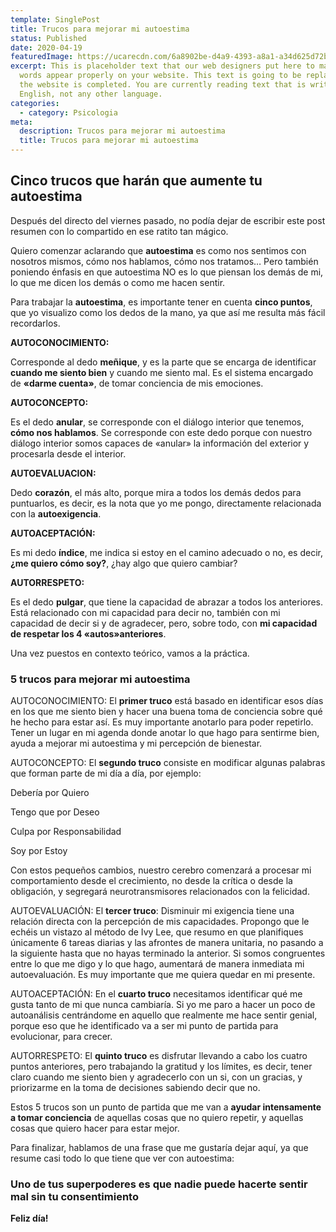 ```yaml
---
template: SinglePost
title: Trucos para mejorar mi autoestima
status: Published
date: 2020-04-19
featuredImage: https://ucarecdn.com/6a8902be-d4a9-4393-a8a1-a34d625d72bd/
excerpt: This is placeholder text that our web designers put here to make sure
  words appear properly on your website. This text is going to be replaced once
  the website is completed. You are currently reading text that is written in
  English, not any other language.
categories:
  - category: Psicologia
meta:
  description: Trucos para mejorar mi autoestima
  title: Trucos para mejorar mi autoestima
---
```

## Cinco trucos que harán que aumente tu autoestima

Después del directo del viernes pasado, no podía dejar de escribir este post resumen con lo compartido en ese ratito tan mágico.

Quiero comenzar aclarando que **autoestima** es como nos sentimos con nosotros mismos, cómo nos hablamos, cómo nos tratamos… Pero también poniendo énfasis en que autoestima NO es lo que piensan los demás de mi, lo que me dicen los demás o como me hacen sentir.

Para trabajar la **autoestima**, es importante tener en cuenta **cinco puntos**, que yo visualizo como los dedos de la mano, ya que así me resulta más fácil recordarlos.

**AUTOCONOCIMIENTO:**

Corresponde al dedo **meñique**, y es la parte que se encarga de identificar **cuando me siento bien** y cuando me siento mal. Es el sistema encargado de **«darme cuenta»**, de tomar conciencia de mis emociones.

**AUTOCONCEPTO:**

Es el dedo **anular**, se corresponde con el diálogo interior que tenemos, **cómo nos hablamos**. Se corresponde con este dedo porque con nuestro diálogo interior somos capaces de «anular» la información del exterior y procesarla desde el interior.

**AUTOEVALUACION:**

Dedo **corazón**, el más alto, porque mira a todos los demás dedos para puntuarlos, es decir, es la nota que yo me pongo, directamente relacionada con la **autoexigencia**.

**AUTOACEPTACIÓN:**

Es mi dedo **índice**, me indica si estoy en el camino adecuado o no, es decir, **¿me quiero cómo soy?**, ¿hay algo que quiero cambiar?

**AUTORRESPETO:**

Es el dedo **pulgar**, que tiene la capacidad de abrazar a todos los anteriores. Está relacionado con mi capacidad para decir no, también con mi capacidad de decir si y de agradecer, pero, sobre todo, con **mi capacidad de respetar los 4 «autos»anteriores**.

Una vez puestos en contexto teórico, vamos a la práctica.

### **5 trucos para mejorar mi autoestima**

AUTOCONOCIMIENTO: El **primer truco** está basado en identificar esos días en los que me siento bien y hacer una buena toma de conciencia sobre qué he hecho para estar así. Es muy importante anotarlo para poder repetirlo. Tener un lugar en mi agenda donde anotar lo que hago para sentirme bien, ayuda a mejorar mi autoestima y mi percepción de bienestar.

AUTOCONCEPTO: El **segundo truco** consiste en modificar algunas palabras que forman parte de mi día a día, por ejemplo:

Debería por Quiero

Tengo que por Deseo

Culpa por Responsabilidad

Soy por Estoy

Con estos pequeños cambios, nuestro cerebro comenzará a procesar mi comportamiento desde el crecimiento, no desde la crítica o desde la obligación, y segregará neurotransmisores relacionados con la felicidad.

AUTOEVALUACIÓN: El **tercer truco**: Disminuir mi exigencia tiene una relación directa con la percepción de mis capacidades. Propongo que le echéis un vistazo al método de Ivy Lee, que resumo en que planifiques únicamente 6 tareas diarias y las afrontes de manera unitaria, no pasando a la siguiente hasta que no hayas terminado la anterior. Si somos congruentes entre lo que me digo y lo que hago, aumentará de manera inmediata mi autoevaluación. Es muy importante que me quiera quedar en mi presente.

AUTOACEPTACIÓN: En el **cuarto truco** necesitamos identificar qué me gusta tanto de mi que nunca cambiaría. Si yo me paro a hacer un poco de autoanálisis centrándome en aquello que realmente me hace sentir genial, porque eso que he identificado va a ser mi punto de partida para evolucionar, para crecer.

AUTORRESPETO: El **quinto truco** es disfrutar llevando a cabo los cuatro puntos anteriores, pero trabajando la gratitud y los límites, es decir, tener claro cuando me siento bien y agradecerlo con un si, con un gracias, y priorizarme en la toma de decisiones sabiendo decir que no.

Estos 5 trucos son un punto de partida que me van a **ayudar intensamente a tomar conciencia** de aquellas cosas que no quiero repetir, y aquellas cosas que quiero hacer para estar mejor.

Para finalizar, hablamos de una frase que me gustaría dejar aquí, ya que resume casi todo lo que tiene que ver con autoestima:

### Uno de tus superpoderes es que nadie puede hacerte sentir mal sin tu consentimiento

**Feliz día!**